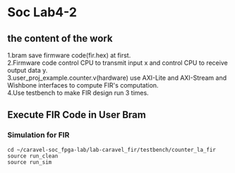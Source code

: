 # Soc Lab4-2
## the content of the work
1.bram save firmware code(fir.hex)  at first.  
2.Firmware code control CPU to transmit input x and control CPU to receive output data y.  
3.user_proj_example.counter.v(hardware) use AXI-Lite and AXI-Stream and Wishbone interfaces to compute FIR's computation.  
4.Use testbench to make FIR design run 3 times.  
## Execute FIR Code in User Bram
### Simulation for FIR 
```shell
cd ~/caravel-soc_fpga-lab/lab-caravel_fir/testbench/counter_la_fir
source run_clean
source run_sim 



